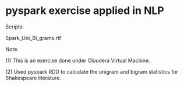 # pyspark exercise applied in NLP

Scripts:

Spark_Uni_Bi_grams.rtf 

Note: 

(1) This is an exercise done under Cloudera Virtual Machine.

(2) Used pyspark RDD to calculate the unigram and bigram statistics for Shakespeare literature.



